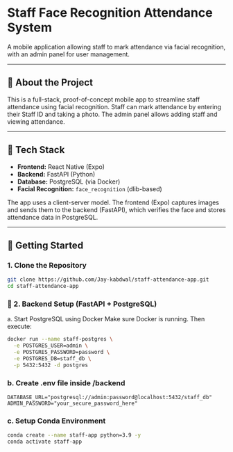 # Staff Face Recognition Attendance System

A mobile application allowing staff to mark attendance via facial recognition, with an admin panel for user management.

---

## 📱 About the Project

This is a full-stack, proof-of-concept mobile app to streamline staff attendance using facial recognition. Staff can mark attendance by entering their Staff ID and taking a photo. The admin panel allows adding staff and viewing attendance.

---

## 🔧 Tech Stack

- **Frontend:** React Native (Expo)
- **Backend:** FastAPI (Python)
- **Database:** PostgreSQL (via Docker)
- **Facial Recognition:** `face_recognition` (dlib-based)

The app uses a client-server model. The frontend (Expo) captures images and sends them to the backend (FastAPI), which verifies the face and stores attendance data in PostgreSQL.

---

## 🚀 Getting Started

### 1. Clone the Repository

```bash
git clone https://github.com/Jay-kabdwal/staff-attendance-app.git
cd staff-attendance-app
```

### 🐍 2. Backend Setup (FastAPI + PostgreSQL)
a. Start PostgreSQL using Docker
Make sure Docker is running. Then execute:

```bash
docker run --name staff-postgres \
  -e POSTGRES_USER=admin \
  -e POSTGRES_PASSWORD=password \
  -e POSTGRES_DB=staff_db \
  -p 5432:5432 -d postgres
```

### b. Create .env file inside /backend

```env
DATABASE_URL="postgresql://admin:password@localhost:5432/staff_db"
ADMIN_PASSWORD="your_secure_password_here"
```

### c. Setup Conda Environment
```bash
conda create --name staff-app python=3.9 -y
conda activate staff-app
```
